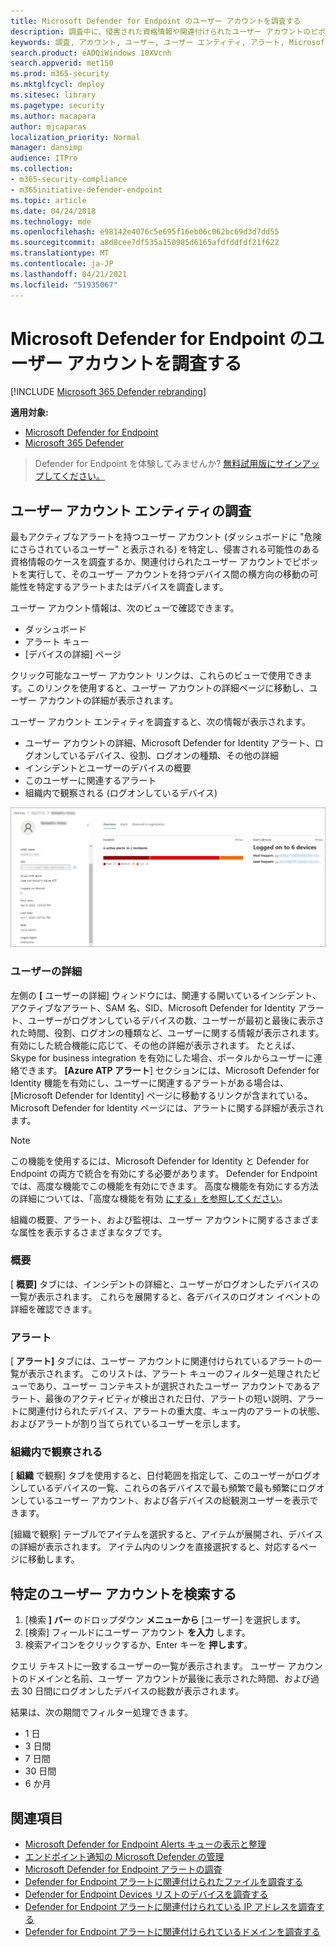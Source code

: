 ```yaml
---
title: Microsoft Defender for Endpoint のユーザー アカウントを調査する
description: 調査中に、侵害された資格情報や関連付けられたユーザー アカウントのピボットが発生する可能性があるユーザー アカウントを調査します。
keywords: 調査, アカウント, ユーザー, ユーザー エンティティ, アラート, Microsoft Defender for Endpoint
search.product: eADQiWindows 10XVcnh
search.appverid: met150
ms.prod: m365-security
ms.mktglfcycl: deploy
ms.sitesec: library
ms.pagetype: security
ms.author: macapara
author: mjcaparas
localization_priority: Normal
manager: dansimp
audience: ITPro
ms.collection:
- m365-security-compliance
- m365initiative-defender-endpoint
ms.topic: article
ms.date: 04/24/2018
ms.technology: mde
ms.openlocfilehash: e98142e4076c5e695f16eb06c062bc69d3d7dd55
ms.sourcegitcommit: a8d8cee7df535a150985d6165afdfddfdf21f622
ms.translationtype: MT
ms.contentlocale: ja-JP
ms.lasthandoff: 04/21/2021
ms.locfileid: "51935067"
---
```

# <a name="investigate-a-user-account-in-microsoft-defender-for-endpoint"></a>Microsoft Defender for Endpoint のユーザー アカウントを調査する

[!INCLUDE [Microsoft 365 Defender rebranding](../../includes/microsoft-defender.md)]

**適用対象:**
- [Microsoft Defender for Endpoint](https://go.microsoft.com/fwlink/p/?linkid=2154037)
- [Microsoft 365 Defender](https://go.microsoft.com/fwlink/?linkid=2118804)


>Defender for Endpoint を体験してみませんか? [無料試用版にサインアップしてください。](https://www.microsoft.com/microsoft-365/windows/microsoft-defender-atp?ocid=docs-wdatp-investigatgeuser-abovefoldlink)

## <a name="investigate-user-account-entities"></a>ユーザー アカウント エンティティの調査

最もアクティブなアラートを持つユーザー アカウント (ダッシュボードに "危険にさらされているユーザー" と表示される) を特定し、侵害される可能性のある資格情報のケースを調査するか、関連付けられたユーザー アカウントでピボットを実行して、そのユーザー アカウントを持つデバイス間の横方向の移動の可能性を特定するアラートまたはデバイスを調査します。

ユーザー アカウント情報は、次のビューで確認できます。

- ダッシュボード
- アラート キュー
- [デバイスの詳細] ページ

クリック可能なユーザー アカウント リンクは、これらのビューで使用できます。このリンクを使用すると、ユーザー アカウントの詳細ページに移動し、ユーザー アカウントの詳細が表示されます。

ユーザー アカウント エンティティを調査すると、次の情報が表示されます。

- ユーザー アカウントの詳細、Microsoft Defender for Identity アラート、ログオンしているデバイス、役割、ログオンの種類、その他の詳細
- インシデントとユーザーのデバイスの概要
- このユーザーに関連するアラート
- 組織内で観察される (ログオンしているデバイス)

![ユーザー アカウント エンティティの詳細ページのイメージ](images/atp-user-details-view.png)

### <a name="user-details"></a>ユーザーの詳細

左側の **[** ユーザーの詳細] ウィンドウには、関連する開いているインシデント、アクティブなアラート、SAM 名、SID、Microsoft Defender for Identity アラート、ユーザーがログオンしているデバイスの数、ユーザーが最初と最後に表示された時間、役割、ログオンの種類など、ユーザーに関する情報が表示されます。 有効にした統合機能に応じて、その他の詳細が表示されます。 たとえば、Skype for business integration を有効にした場合、ポータルからユーザーに連絡できます。 **[Azure ATP アラート**] セクションには、Microsoft Defender for Identity 機能を有効にし、ユーザーに関連するアラートがある場合は、[Microsoft Defender for Identity] ページに移動するリンクが含まれている。 Microsoft Defender for Identity ページには、アラートに関する詳細が表示されます。

>[!NOTE]
>この機能を使用するには、Microsoft Defender for Identity と Defender for Endpoint の両方で統合を有効にする必要があります。 Defender for Endpoint では、高度な機能でこの機能を有効にできます。 高度な機能を有効にする方法の詳細については、「高度な機能を有効 [にする」を参照してください](advanced-features.md)。

組織の概要、アラート、および監視は、ユーザー アカウントに関するさまざまな属性を表示するさまざまなタブです。

### <a name="overview"></a>概要

[ **概要]** タブには、インシデントの詳細と、ユーザーがログオンしたデバイスの一覧が表示されます。 これらを展開すると、各デバイスのログオン イベントの詳細を確認できます。

### <a name="alerts"></a>アラート

[ **アラート]** タブには、ユーザー アカウントに関連付けられているアラートの一覧が表示されます。 このリストは、アラート キューのフィルター[](alerts-queue.md)処理されたビューであり、ユーザー コンテキストが選択されたユーザー アカウントであるアラート、最後のアクティビティが検出された日付、アラートの短い説明、アラートに関連付けられたデバイス、アラートの重大度、キュー内のアラートの状態、およびアラートが割り当てられているユーザーを示します。

### <a name="observed-in-organization"></a>組織内で観察される

[ **組織** で観察] タブを使用すると、日付範囲を指定して、このユーザーがログオンしているデバイスの一覧、これらの各デバイスで最も頻繁で最も頻繁にログオンしているユーザー アカウント、および各デバイスの総観測ユーザーを表示できます。

[組織で観察] テーブルでアイテムを選択すると、アイテムが展開され、デバイスの詳細が表示されます。 アイテム内のリンクを直接選択すると、対応するページに移動します。

## <a name="search-for-specific-user-accounts"></a>特定のユーザー アカウントを検索する

1. [検索 **] バー** のドロップダウン **メニューから** [ユーザー] を選択します。
2. [検索] フィールドにユーザー アカウント **を入力** します。
3. 検索アイコンをクリックするか、Enter キーを **押します**。

クエリ テキストに一致するユーザーの一覧が表示されます。 ユーザー アカウントのドメインと名前、ユーザー アカウントが最後に表示された時間、および過去 30 日間にログオンしたデバイスの総数が表示されます。

結果は、次の期間でフィルター処理できます。

- 1 日
- 3 日間
- 7 日間
- 30 日間
- 6 か月

## <a name="related-topics"></a>関連項目

- [Microsoft Defender for Endpoint Alerts キューの表示と整理](alerts-queue.md)
- [エンドポイント通知の Microsoft Defender の管理](manage-alerts.md)
- [Microsoft Defender for Endpoint アラートの調査](investigate-alerts.md)
- [Defender for Endpoint アラートに関連付けられたファイルを調査する](investigate-files.md)
- [Defender for Endpoint Devices リストのデバイスを調査する](investigate-machines.md)
- [Defender for Endpoint アラートに関連付けられている IP アドレスを調査する](investigate-ip.md)
- [Defender for Endpoint アラートに関連付けられているドメインを調査する](investigate-domain.md)
